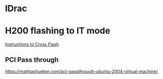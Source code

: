 
# IDrac



# H200 flashing to IT mode

[Instructions to Cross Flash](https://www.ixsystems.com/community/resources/detailed-newcomers-guide-to-crossflashing-lsi-9211-9300-9305-9311-hba-and-variants.54/)



## PCI Pass through
https://mathiashueber.com/pci-passthrough-ubuntu-2004-virtual-machine/
